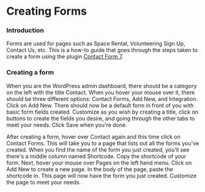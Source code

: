 # Creating Forms

### Introduction
Forms are used for pages such as Space Rental, Volunteering Sign Up, Contact Us, etc. This is a how-to guide that goes through the steps taken to create a form using the plugin [Contact Form 7](https://wordpress.org/plugins/contact-form-7/).

### Creating a form
When you are the WordPress admin dashboard, there should be a category on the left with the title Contact. When you hover your mouse over it, there should be three different options: Contact Forms, Add New, and Integration. Click on Add New. There should now be a default form in front of you with basic form fields created. Customize as you wish by creating a title, click on buttons to create the fields you desire, and going through the other tabs to meet your needs. Click Save when you're done.

After creating a form, hover over Contact again and this time click on Contact Forms. This will take you to a page that lists out all the forms you've created. When you find the name of the form you just created, you'll see there's a middle column named Shortcode. Copy the shortcode of your form. Next, hover your mouse over Pages on the left hand menu. Click on Add New to create a new page. In the body of the page, paste the shortcode in. This page will now have the form you just created. Customize the page to meet your needs.
